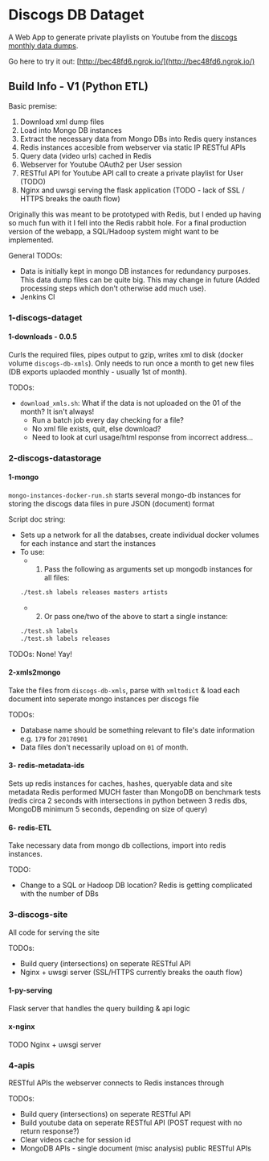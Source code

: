 # Discogs DB Dataget

A Web App to generate private playlists on Youtube from the [discogs monthly data dumps](http://data.discogs.com/).

Go here to try it out: [http://bec48fd6.ngrok.io/](http://bec48fd6.ngrok.io/)

## Build Info - V1 (Python ETL)

Basic premise:

1. Download xml dump files
2. Load into Mongo DB instances
3. Extract the necessary data from Mongo DBs into Redis query instances
4. Redis instances accesible from webserver via static IP RESTful APIs
5. Query data (video urls) cached in Redis
6. Webserver for Youtube OAuth2 per User session
7. RESTful API for Youtube API call to create a private playlist for User (TODO)
8. Nginx and uwsgi serving the flask application (TODO - lack of SSL / HTTPS breaks the oauth flow)

Originally this was meant to be prototyped with Redis, but I ended up having so much fun with it I fell into the Redis rabbit hole. For a final production version of the webapp, a SQL/Hadoop system might want to be implemented.

General TODOs:
- Data is initially kept in mongo DB instances for redundancy purposes. This data dump files can be quite big. This may change in future (Added processing steps which don't otherwise add much use).
- Jenkins CI

### 1-discogs-dataget
#### 1-downloads  - 0.0.5
Curls the required files, pipes output to gzip, writes xml to disk (docker volume `discogs-db-xmls`). Only needs to run once a month to get new files (DB exports uplaoded monthly - usually 1st of month).


TODOs:
- `download_xmls.sh`: What if the data is not uploaded on the 01 of the month? It isn't always!
  - Run a batch job every day checking for a file?
  - No xml file exists, quit, else download?
  - Need to look at curl usage/html response from incorrect address...

### 2-discogs-datastorage
#### 1-mongo
`mongo-instances-docker-run.sh` starts several mongo-db instances for storing the discogs data files in pure JSON (document) format

Script doc string:
- Sets up a network for all the databses, create individual docker volumes for each instance and start the instances
- To use:
  - 1. Pass the following as arguments set up mongodb instances for all files:
  ```bash
  ./test.sh labels releases masters artists
  ```
  - 2. Or pass one/two of the above to start a single instance:
  ```bash
  ./test.sh labels
  ./test.sh labels releases
  ```

TODOs:
None! Yay!

#### 2-xmls2mongo
Take the files from `discogs-db-xmls`, parse with `xmltodict` & load each document into seperate mongo instances per discogs file

TODOs:
- Database name should be something relevant to file's date information e.g. `179` for `20170901`
- Data files don't necessarily upload on `01` of month.

#### 3- redis-metadata-ids
Sets up redis instances for caches, hashes, queryable data and site metadata
Redis performed MUCH faster than MongoDB on benchmark tests (redis circa 2 seconds with intersections in python between 3 redis dbs, MongoDB minimum 5 seconds, depending on size of query)

#### 6- redis-ETL
Take necessary data from mongo db collections, import into redis instances.

TODO:
- Change to a SQL or Hadoop DB location? Redis is getting complicated with the number of DBs

### 3-discogs-site
All code for serving the site

TODOs:
- Build query (intersections) on seperate RESTful API
- Nginx + uwsgi server (SSL/HTTPS currently breaks the oauth flow)

#### 1-py-serving
Flask server that handles the query building & api logic

#### x-nginx
TODO Nginx + uwsgi server


### 4-apis
RESTful APIs the webserver connects to Redis instances through

TODOs:
- Build query (intersections) on seperate RESTful API
- Build youtube data on seperate RESTful API (POST request with no return response?)
- Clear videos cache for session id
- MongoDB APIs - single document (misc analysis) public RESTful APIs